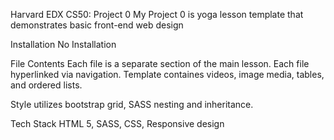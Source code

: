 Harvard EDX CS50: Project 0
My Project 0 is yoga lesson template that demonstrates basic front-end web design

Installation
No Installation

File Contents
Each file is a separate section of the main lesson. Each file hyperlinked via navigation. Template containes videos, image media, tables, and ordered lists.

Style utilizes bootstrap grid, SASS nesting and inheritance.

Tech Stack
HTML 5, SASS, CSS, Responsive design